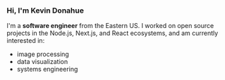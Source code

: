 ### Hi, I'm Kevin Donahue

I'm a **software engineer** from the Eastern US. I worked on open source projects in the Node.js, Next.js, and React ecosystems, and am currently interested in:

- image processing
- data visualization
- systems engineering

